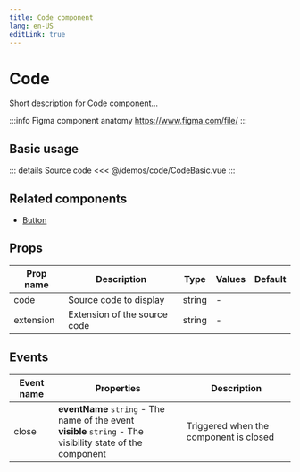 ```yaml
---
title: Code component
lang: en-US
editLink: true
---
```


# Code

Short description for Code component...

:::info Figma component anatomy
https://www.figma.com/file/
:::

## Basic usage

<CodeBasic />

::: details Source code
<<< @/demos/code/CodeBasic.vue
:::

## Related components

- [Button](/components/Button/Button.doc)

## Props

| Prop name | Description                  | Type   | Values | Default |
| --------- | ---------------------------- | ------ | ------ | ------- |
| code      | Source code to display       | string | -      |         |
| extension | Extension of the source code | string | -      |         |

## Events

| Event name | Properties                                                                                                      | Description                            |
| ---------- | --------------------------------------------------------------------------------------------------------------- | -------------------------------------- |
| close      | **eventName** `string` - The name of the event<br/>**visible** `string` - The visibility state of the component | Triggered when the component is closed |
